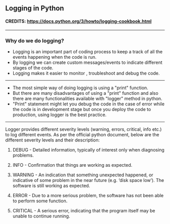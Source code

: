 ## Logging in Python

#### CREDITS: https://docs.python.org/3/howto/logging-cookbook.html
---

### Why do we do logging?
- Logging is an important part of coding process to keep a track of all the events happening when the code is run. 
- By logging we can create custom messages/events to indicate different stages of the code. 
- Logging makes it easier to monitor , troubleshoot and debug the code.

---

- The most simple way of doing logging is using a "print" function. 
- But there are many disadvantages of using a "print" function and also there are many functionalities available with 
        "logger" method in python. 
- "Print" statement might let you debug the code in the case of error while the code is in development stage 
        but once you deploy the code to production, using logger is the best practice.

---

Logger provides different severity levels (warning, errors, critical, info etc.) to log different events. 
        As per the official python document, below are the different severity levels and their description:

1) DEBUG - Detailed information, typically of interest only when diagnosing problems.

2) INFO - Confirmation that things are working as expected.

3) WARNING - An indication that something unexpected happened, or indicative of some problem in the near 
            future (e.g. ‘disk space low’). The software is still working as expected.

4) ERROR - Due to a more serious problem, the software has not been able to perform some function.

5) CRITICAL - A serious error, indicating that the program itself may be unable to continue running.
